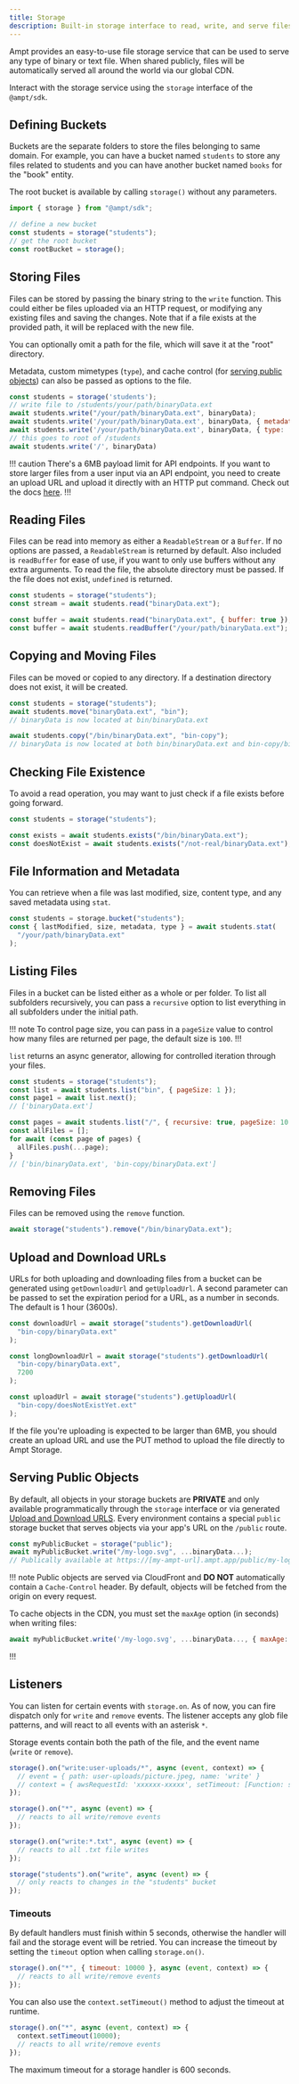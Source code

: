 ```yaml
---
title: Storage
description: Built-in storage interface to read, write, and serve files programmatically.
---
```


Ampt provides an easy-to-use file storage service that can be used to serve any type of binary or text file. When shared publicly, files will be automatically served all around the world via our global CDN.

Interact with the storage service using the `storage` interface of the `@ampt/sdk`.

## Defining Buckets

Buckets are the separate folders to store the files belonging to same domain. For example, you can have a bucket named `students` to store any files related to students and you can have another bucket named `books` for the "book" entity.

The root bucket is available by calling `storage()` without any parameters.

```javascript
import { storage } from "@ampt/sdk";

// define a new bucket
const students = storage("students");
// get the root bucket
const rootBucket = storage();
```

## Storing Files

Files can be stored by passing the binary string to the `write` function. This could either be files uploaded via an HTTP request, or modifying any existing files and saving the changes. Note that if a file exists at the provided path, it will be replaced with the new file.

You can optionally omit a path for the file, which will save it at the "root" directory.

Metadata, custom mimetypes (`type`), and cache control (for [serving public objects](#serving-public-objects)) can also be passed as options to the file.

```javascript
const students = storage('students');
// write file to /students/your/path/binaryData.ext
await students.write("/your/path/binaryData.ext", binaryData);
await students.write('/your/path/binaryData.ext', binaryData, { metadata: { isThisAFile: true } })
await students.write('/your/path/binaryData.ext', binaryData, { type: ‘application/octet-stream’ })
// this goes to root of /students
await students.write('/', binaryData)
```

!!! caution
There's a 6MB payload limit for API endpoints. If you want to store larger files from a user input via an API endpoint, you need to create an upload URL and upload it directly with an HTTP put command. Check out the docs [here](https://www.getampt.com/docs/storage/#upload-and-download-urls).
!!!

## Reading Files

Files can be read into memory as either a `ReadableStream` or a `Buffer`. If no options are passed, a `ReadableStream` is returned by default. Also included is `readBuffer` for ease of use, if you want to only use buffers without any extra arguments. To read the file, the absolute directory must be passed. If the file does not exist, `undefined` is returned.

```javascript
const students = storage("students");
const stream = await students.read("binaryData.ext");

const buffer = await students.read("binaryData.ext", { buffer: true });
const buffer = await students.readBuffer("/your/path/binaryData.ext");
```

## Copying and Moving Files

Files can be moved or copied to any directory. If a destination directory does not exist, it will be created.

```javascript
const students = storage("students");
await students.move("binaryData.ext", "bin");
// binaryData is now located at bin/binaryData.ext

await students.copy("/bin/binaryData.ext", "bin-copy");
// binaryData is now located at both bin/binaryData.ext and bin-copy/binaryData.ext
```

## Checking File Existence

To avoid a read operation, you may want to just check if a file exists before going forward.

```javascript
const students = storage("students");

const exists = await students.exists("/bin/binaryData.ext");
const doesNotExist = await students.exists("/not-real/binaryData.ext");
```

## File Information and Metadata

You can retrieve when a file was last modified, size, content type, and any saved metadata using `stat`.

```javascript
const students = storage.bucket("students");
const { lastModified, size, metadata, type } = await students.stat(
  "/your/path/binaryData.ext"
);
```

## Listing Files

Files in a bucket can be listed either as a whole or per folder. To list all subfolders recursively, you can pass a `recursive` option to list everything in all subfolders under the initial path.

!!! note
To control page size, you can pass in a `pageSize` value to control how many files are returned per page, the default size is `100`.
!!!

`list` returns an async generator, allowing for controlled iteration through your files.

```javascript
const students = storage("students");
const list = await students.list("bin", { pageSize: 1 });
const page1 = await list.next();
// ['binaryData.ext']

const pages = await students.list("/", { recursive: true, pageSize: 10 });
const allFiles = [];
for await (const page of pages) {
  allFiles.push(...page);
}
// ['bin/binaryData.ext', 'bin-copy/binaryData.ext']
```

## Removing Files

Files can be removed using the `remove` function.

```javascript
await storage("students").remove("/bin/binaryData.ext");
```

## Upload and Download URLs

URLs for both uploading and downloading files from a bucket can be generated using `getDownloadUrl` and `getUploadUrl`. A second parameter can be passed to set the expiration period for a URL, as a number in seconds. The default is 1 hour (3600s).

```javascript
const downloadUrl = await storage("students").getDownloadUrl(
  "bin-copy/binaryData.ext"
);

const longDownloadUrl = await storage("students").getDownloadUrl(
  "bin-copy/binaryData.ext",
  7200
);

const uploadUrl = await storage("students").getUploadUrl(
  "bin-copy/doesNotExistYet.ext"
);
```

If the file you're uploading is expected to be larger than 6MB, you should create an upload URL and use the PUT method to upload the file directly to Ampt Storage.

## Serving Public Objects

By default, all objects in your storage buckets are **PRIVATE** and only available programmatically through the `storage` interface or via generated [Upload and Download URLS](#upload-and-download-urls). Every environment contains a special `public` storage bucket that serves objects via your app's URL on the `/public` route.

```javascript
const myPublicBucket = storage("public");
await myPublicBucket.write("/my-logo.svg", ...binaryData...);
// Publically available at https://[my-ampt-url].ampt.app/public/my-logo.svg
```

!!! note
Public objects are served via CloudFront and **DO NOT** automatically contain a `Cache-Control` header. By default, objects will be fetched from the origin on every request.

To cache objects in the CDN, you must set the `maxAge` option (in seconds) when writing files:

```javascript
await myPublicBucket.write('/my-logo.svg', ...binaryData..., { maxAge: 3600 })
```

!!!

## Listeners

You can listen for certain events with `storage.on`. As of now, you can fire dispatch only for `write` and `remove` events. The listener accepts any glob file patterns, and will react to all events with an asterisk `*`.

Storage events contain both the path of the file, and the event name (`write` or `remove`).

```javascript
storage().on("write:user-uploads/*", async (event, context) => {
  // event = { path: user-uploads/picture.jpeg, name: 'write' }
  // context = { awsRequestId: 'xxxxxx-xxxxx', setTimeout: [Function: setTimeout] }
});

storage().on("*", async (event) => {
  // reacts to all write/remove events
});

storage().on("write:*.txt", async (event) => {
  // reacts to all .txt file writes
});

storage("students").on("write", async (event) => {
  // only reacts to changes in the "students" bucket
});
```

### Timeouts

By default handlers must finish within 5 seconds, otherwise the handler will fail and the storage event will be retried. You can increase the timeout by setting the `timeout` option when calling `storage.on()`.

```javascript
storage().on("*", { timeout: 10000 }, async (event, context) => {
  // reacts to all write/remove events
});
```

You can also use the `context.setTimeout()` method to adjust the timeout at runtime.

```javascript
storage().on("*", async (event, context) => {
  context.setTimeout(10000);
  // reacts to all write/remove events
});
```

The maximum timeout for a storage handler is 600 seconds.
